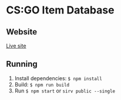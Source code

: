 # CS:GO Item Database

## Website
[Live site](https://cs-idb.now.sh/)

## Running
1) Install dependencies: `$ npm install`
2) Build: `$ npm run build`
3) Run `$ npm start` or `sirv public --single`
